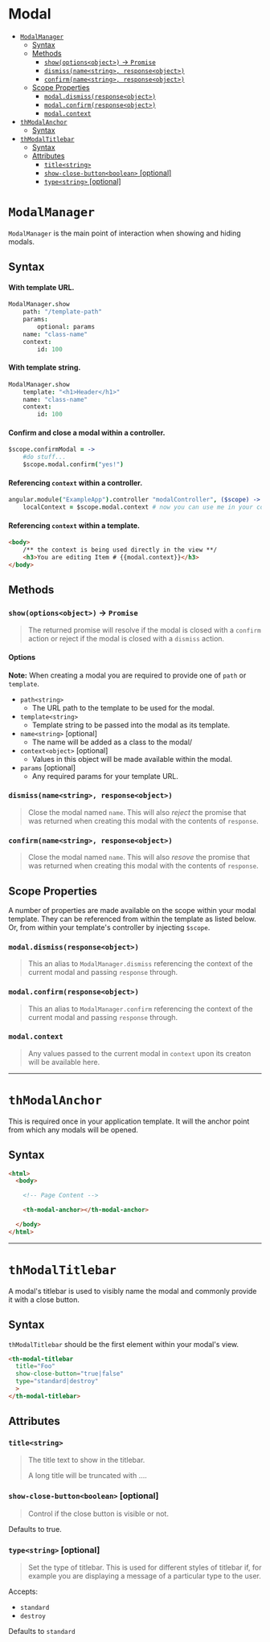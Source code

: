 Modal
===

<!-- TOC depthFrom:1 depthTo:3 withLinks:1 updateOnSave:1 orderedList:0 -->

- [`ModalManager`](#modalmanager)
	- [Syntax](#syntax)
	- [Methods](#methods)
		- [`show(options<object>)` → `Promise`](#showoptionsobject-promise)
		- [`dismiss(name<string>, response<object>)`](#dismissnamestring-responseobject)
		- [`confirm(name<string>, response<object>)`](#confirmnamestring-responseobject)
	- [Scope Properties](#scope-properties)
		- [`modal.dismiss(response<object>)`](#modaldismissresponseobject)
		- [`modal.confirm(response<object>)`](#modalconfirmresponseobject)
		- [`modal.context`](#modalcontext)
- [`thModalAnchor`](#thmodalanchor)
	- [Syntax](#syntax)
- [`thModalTitlebar`](#thmodaltitlebar)
	- [Syntax](#syntax)
	- [Attributes](#attributes)
		- [`title<string>`](#titlestring)
		- [`show-close-button<boolean>` [optional]](#show-close-buttonboolean-optional)
		- [`type<string>` [optional]](#typestring-optional)

<!-- /TOC -->

# `ModalManager`

`ModalManager` is the main point of interaction when showing and hiding modals.

## Syntax

#### With template URL.
```coffeescript
ModalManager.show
	path: "/template-path"
	params:
		optional: params
	name: "class-name"
	context:
		id: 100
```

#### With template string.
```coffeescript
ModalManager.show
	template: "<h1>Header</h1>"
	name: "class-name"
	context:
		id: 100
```

#### Confirm and close a modal within a controller.
```coffeescript
$scope.confirmModal = ->
	#do stuff...
	$scope.modal.confirm("yes!")
```

#### Referencing `context` within a controller.
```coffeescript
angular.module("ExampleApp").controller "modalController", ($scope) ->
	localContext = $scope.modal.context # now you can use me in your controller
```

#### Referencing `context` within a template.
```html
<body>
	/** the context is being used directly in the view **/
	<h3>You are editing Item # {{modal.context}}</h3>
</body>
```

## Methods

### `show(options<object>)` → `Promise`
> The returned promise will resolve if the modal is closed with a `confirm` action or reject if the
> modal is closed with a `dismiss` action.

#### Options
**Note:** When creating a modal you are required to provide one of `path` or `template`.

- `path<string>`
  - The URL path to the template to be used for the modal.
- `template<string>`
  - Template string to be passed into the modal as its template.
- `name<string>` [optional]
  - The name will be added as a class to the modal/
- `context<object>` [optional]
  - Values in this object will be made available within the modal.
- `params` [optional]
  - Any required params for your template URL.

### `dismiss(name<string>, response<object>)`
> Close the modal named `name`. This will also *reject* the promise that was returned when creating
> this modal with the contents of `response`.

### `confirm(name<string>, response<object>)`
> Close the modal named `name`. This will also *resove* the promise that was returned when creating
> this modal with the contents of `response`.

## Scope Properties
A number of properties are made available on the scope within your modal template. They can be
referenced from within the template as listed below. Or, from within your template's controller by
injecting `$scope`.

### `modal.dismiss(response<object>)`
> This an alias to `ModalManager.dismiss` referencing the context of the current modal and passing
> `response` through.

### `modal.confirm(response<object>)`
> This an alias to `ModalManager.confirm` referencing the context of the current modal and passing
> `response` through.

### `modal.context`
> Any values passed to the current modal in `context` upon its creaton will be available here.

---

# `thModalAnchor`

This is required once in your application template. It will the anchor point from which any modals
will be opened.

## Syntax

```html
<html>
  <body>

    <!-- Page Content -->

    <th-modal-anchor></th-modal-anchor>

  </body>
</html>

```

---

# `thModalTitlebar`

A modal's titlebar is used to visibly name the modal and commonly provide it with a close button.

## Syntax

`thModalTitlebar` should be the first element within your modal's view.

```html
<th-modal-titlebar
  title="Foo"
  show-close-button="true|false"
  type="standard|destroy"
  >
</th-modal-titlebar>
```

## Attributes

### `title<string>`
> The title text to show in the titlebar.
>
> A long title will be truncated with ….

### `show-close-button<boolean>` [optional]
> Control if the close button is visible or not.

Defaults to true.

### `type<string>` [optional]
> Set the type of titlebar. This is used for different styles of titlebar if, for example you are
> displaying a message of a particular type to the user.

Accepts:
  - `standard`
  - `destroy`

Defaults to `standard`
